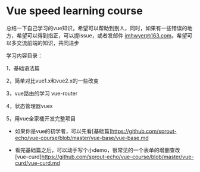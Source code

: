 # Vue speed learning course

总结一下自己学习的vue知识，希望可以帮助到别人，同时，如果有一些错误的地方，希望可以得到指正，可以提issue，或者发邮件 imhwyer@163.com。希望可以多交流前端的知识，共同进步

学习内容目录：

1，基础语法篇

2，简单对比vue1.x和vue2.x的一些改变

3，vue路由的学习 vue-router

4，状态管理器vuex

5，用vue全家桶开发完整项目

* 如果你是vue的初学者，可以先看[基础篇]https://github.com/sprout-echo/vue-course/blob/master/vue-base/vue-base.md

* 看完基础篇之后，可以动手写个小demo，很常见的一个表单的增删查改 [vue-curd]https://github.com/sprout-echo/vue-course/blob/master/vue-curd/vue-curd.md
